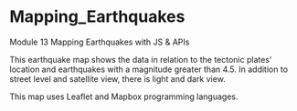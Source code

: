 # Mapping_Earthquakes
Module 13 Mapping Earthquakes with JS &amp; APIs

This earthquake map shows the data in relation to the tectonic plates' location and earthquakes with a magnitude greater than 4.5. In addition to street level and satellite view, there is light and dark view.

This map uses Leaflet and Mapbox programming languages.
